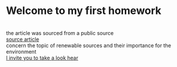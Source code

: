 # Welcome to my first homework
<br>the article was sourced from a public source
<br><a rel="noreferrer noopener" target="_blank" href="https://www.money.pl/gospodarka/energia-ze-slonca-przez-cala-dobe-naukowcy-przesuneli-granice-wydajnosci-6827498727762464a.html" title="Źródło">source article</a>
<br>concern the topic of renewable sources and their importance for the environment
<br><a rel="noreferrer noopener" target="_blank" href="https://parvinaodinaeva.github.io/homepage_2/" title="Źródło">I invite you to take a look hear</a>
